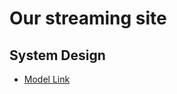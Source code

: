 # Our streaming site

## System Design
 - [Model Link](https://app.eraser.io/workspace/EgMxSe8Ss5u4AmdC6NsU?origin=share)



